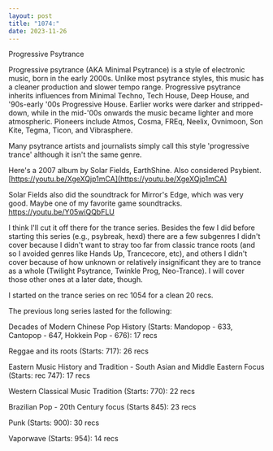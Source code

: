 ```yaml
---
layout: post
title: "1074:"
date: 2023-11-26
---
```


Progressive Psytrance

Progressive psytrance (AKA Minimal Psytrance) is a style of electronic music, born in the early 2000s. Unlike most psytrance styles, this music has a cleaner production and slower tempo range. Progressive psytrance inherits influences from Minimal Techno, Tech House, Deep House, and '90s-early '00s Progressive House. Earlier works were darker and stripped-down, while in the mid-'00s onwards the music became lighter and more atmospheric. Pioneers include Atmos, Cosma, FREq, Neelix, Ovnimoon, Son Kite, Tegma, Ticon, and Vibrasphere.

Many psytrance artists and journalists simply call this style 'progressive trance' although it isn't the same genre.

Here's a 2007 album by Solar Fields, EarthShine. Also considered Psybient.  
[https://youtu.be/XgeXQjp1mCA](https://youtu.be/XgeXQjp1mCA)

Solar Fields also did the soundtrack for Mirror's Edge, which was very good. Maybe one of my favorite game soundtracks.  
https://youtu.be/Y05wiQQbFLU

I think I'll cut it off there for the trance series. Besides the few I did before starting this series (e.g., psybreak, hexd) there are a few subgenres I didn't cover because I didn't want to stray too far from classic trance roots (and so I avoided genres like Hands Up, Trancecore, etc), and others I didn't cover because of how unknown or relatively insignificant they are to trance as a whole (Twilight Psytrance, Twinkle Prog, Neo-Trance). I will cover those other ones at a later date, though.

I started on the trance series on rec 1054 for a clean 20 recs.

The previous long series lasted for the following:

Decades of Modern Chinese Pop History (Starts: Mandopop \- 633, Cantopop \- 647, Hokkein Pop \- 676): 17 recs

Reggae and its roots (Starts: 717): 26 recs

Eastern Music History and Tradition \- South Asian and Middle Eastern Focus (Starts: rec 747): 17 recs

Western Classical Music Tradition (Starts: 770): 22 recs

Brazilian Pop \- 20th Century focus (Starts 845): 23 recs

Punk (Starts: 900): 30 recs

Vaporwave (Starts: 954): 14 recs
